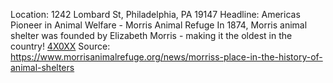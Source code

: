 Location: 1242 Lombard St, Philadelphia, PA 19147
Headline: Americas Pioneer in Animal Welfare - Morris Animal Refuge
In 1874, Morris animal shelter was founded by Elizabeth Morris - making it the oldest in the country!
[4X0XX](https://user-images.githubusercontent.com/111812333/193699276-629ddf25-9213-4998-b71c-8b24bb743e49.jpg)
Source: https://www.morrisanimalrefuge.org/news/morriss-place-in-the-history-of-animal-shelters
